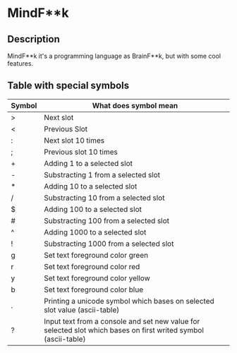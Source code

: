 # MindF**k
## Description
MindF*\*k it's a programming language as BrainF\*\*k, but with some cool features.

## Table with special symbols
|Symbol|What does symbol mean|
|--|--|
\>|Next slot
<| Previous Slot
:|Next slot 10 times
;|Previous slot 10 times
+|Adding 1 to a selected slot
-|Substracting 1 from a selected slot
*|Adding 10 to a selected slot
/|Substracting 10 from a selected slot
$|Adding 100 to a selected slot
#|Substracting 100 from a selected slot
^|Adding 1000 to a selected slot
!|Substracting 1000 from a selected slot
g|Set text foreground color green
r|Set text foreground color red
y|Set text foreground color yellow
b|Set text foreground color blue
.|Printing a unicode symbol which bases on selected slot value (ascii-table)
?|Input text from a console and set new value for selected slot which bases on first writed symbol (ascii-table)
